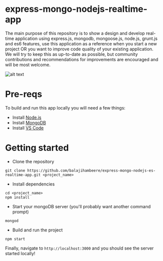 # express-mongo-nodejs-realtime-app
The main purpose of this repository is to show a design and develop real-time application using express.js, mongodb, mongoose.js, node.js, grunt.js and es6 features, use this application as a reference when you start a new project OR you want to improve code quality of your existing application. We will try to keep this as up-to-date as possible, but community contributions and recommendations for improvements are encouraged and will be most welcome.


![alt text](https://yt3.ggpht.com/a/AGF-l793nM79HE9zfuL0DKN5Gb-MsCM_v3nDt2S1kQ=s900-c-k-c0xffffffff-no-rj-mo)

# Pre-reqs
To build and run this app locally you will need a few things:
- Install [Node.js](https://nodejs.org/en/)
- Install [MongoDB](https://docs.mongodb.com/manual/installation/)
- Install [VS Code](https://code.visualstudio.com/)

# Getting started
- Clone the repository
 
```
git clone https://github.com/balajihambeere/express-mongo-nodejs-es-realtime-app.git <project_name>

```
- Install dependencies

```
cd <project_name>
npm install

```

- Start your mongoDB server (you'll probably want another command prompt)

```
mongod

```
- Build and run the project


```
npm start
```


Finally, navigate to `http://localhost:3000` and you should see the server started locally!

